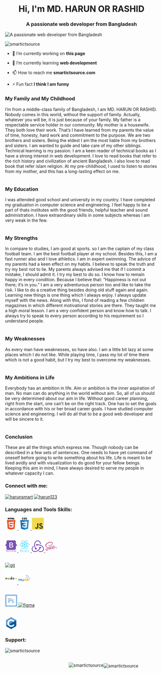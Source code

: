 <h1 align="center">Hi, I'm MD. HARUN OR RASHID</h1>
<h3 align="center">A passionate web developer from Bangladesh</h3>



![A passionate web developer from Bangladesh](https://scontent.fdac15-1.fna.fbcdn.net/v/t39.30808-6/313369294_634761578253527_5013242674504289772_n.png?stp=dst-png_s960x960&_nc_cat=102&ccb=1-7&_nc_sid=e3f864&_nc_ohc=PwMs3RIq1v4AX9iLk8n&_nc_ht=scontent.fdac15-1.fna&oh=00_AfCp0YV29ZQrgpwEVgEz-tuKqPZEYp8mUunereKBMRXv8A&oe=6360BD8E)




<p align="left"> <img src="https://komarev.com/ghpvc/?username=smartictsource&label=Profile%20views&color=0e75b6&style=flat" alt="smartictsource" /> </p>

- 🔭 I’m currently working on **this page**

- 🌱 I’m currently learning **web development**

- 📫 How to reach me **smartictsource.com**

- ⚡ Fun fact **I think I am funny**


<h3>My Family and My Childhood</h3>

   I’m from a middle-class family of Bangladesh, I am MD. HARUN OR RASHID. Nobody comes in this world, without the support of family. Actually, whatever you will be, it is just because of your family. My father is a respectable service holder in our community. My mother is a housewife. They both love their work. That’s I have learned from my parents the value of time, honesty, hard work and commitment to the purpose. We are two brothers and sisters. Being the eldest I am the most liable from my brothers and sisters. I am wanted to guide and take care of my other siblings. Technical learning is my passion. I am a keen reader of technical books as I have a strong interest in web development. I love to read books that refer to the rich history and civilization of ancient Bangladesh. I also love to read book that refer islam religion. At my pre-childhood, I used to listen to stories from my mother, and this has a long-lasting effect on me. <br/><br/>


<h3>My Education</h3>

 I was attended good school and university in my country. I have completed my graduation in computer science and engineering. I feel happy to be a part of thats institutes with the good friends, helpful teacher and sound administration. I have extraordinary skills in some subjects whereas I am very weak in the few.  <br/><br/>


<h3>My Strengths</h3>

In compare to studies, I am good at sports. so I am the captain of my class football team. I am the best football player at my school. Besides this, I am a fast runner also and I love athletics. I am in expert swimming. The advice of my parents had a keen effect on my habits. I believe to speak the truth and try my best not to lie. My parents always advised me that if I commit a mistake, I should admit it. I try my best to do so. I know how to remain happy in every condition. Because I believe that: “Happiness is not out there; it’s in you.” I am a very adventurous person too and like to take the risk. I like to do a creative thing besides doing old stuff again and again. Learning new things is one thing which I always enjoy. I always update myself with the news. Along with this, I fond of reading a few children magazines in which different motivational stories are there. They taught me a high moral lesson. I am a very confident person and know how to talk. I always try to speak to every person according to his requirement so I understand people. <br/><br/>

<h3>My Weaknesses</h3>

As every man have weaknesses, so have also. I am a little bit lazy at some places which I do not like. While playing time, I pass my lot of time there which is not a good habit, but I try my best to overcome my weaknesses. <br/><br/>


<h3>My Ambitions in Life</h3>

Everybody has an ambition in life. Aim or ambition is the inner aspiration of man. No man can do anything in the world without aim. So, all of us should be very determined about our aim in life. Without good career planning, right from the start, one can’t be on the right track. One has to set the goals in accordance with his or her broad career goals. I have studied computer science and engineering. I will do all that to be a good web developer and will be sincere to it. <br/><br/>


<h3>Conclusion</h3>

These are all the things which express me. Though nobody can be described in a few sets of sentences. One needs to have yet command of oneself before going to write something about his life. Life is meant to be lived avidly and with visualization to do good for your fellow beings. Keeping this aim in mind, I have always desired to serve my people in whatever capacity I can.



<h3 align="left">Connect with me:</h3>
<p align="left">
<a href="https://linkedin.com/in/harunsmart" target="blank"><img align="center" src="https://raw.githubusercontent.com/rahuldkjain/github-profile-readme-generator/master/src/images/icons/Social/linked-in-alt.svg" alt="harunsmart" height="30" width="40" /></a>
<a href="https://fb.com/harun123" target="blank"><img align="center" src="https://raw.githubusercontent.com/rahuldkjain/github-profile-readme-generator/master/src/images/icons/Social/facebook.svg" alt="harun123" height="30" width="40" /></a>
</p>

<h3 align="left">Languages and Tools Skills:</h3>

<p align="left"> 
    
  <a href="https://www.w3schools.com/html/" target="_blank" rel="noreferrer"> <img src="https://raw.githubusercontent.com/devicons/devicon/master/icons/html5/html5-original-wordmark.svg" alt="html5" width="40" height="40"/> </a> <a href="https://www.w3schools.com/css/" target="_blank" rel="noreferrer"> <img src="https://raw.githubusercontent.com/devicons/devicon/master/icons/css3/css3-original-wordmark.svg" alt="css3" width="40" height="40"/> </a> <a href="https://developer.mozilla.org/en-US/docs/Web/JavaScript" target="_blank" rel="noreferrer"> <img src="https://raw.githubusercontent.com/devicons/devicon/master/icons/javascript/javascript-original.svg" alt="javascript" width="40" height="40"/> </a> <br/> <br/>
  
  
  <a href="https://getbootstrap.com" target="_blank" rel="noreferrer"> <img src="https://raw.githubusercontent.com/devicons/devicon/master/icons/bootstrap/bootstrap-plain-wordmark.svg" alt="bootstrap" width="40" height="40"/> </a> <a href="https://reactjs.org/" target="_blank" rel="noreferrer"> <img src="https://raw.githubusercontent.com/devicons/devicon/master/icons/react/react-original-wordmark.svg" alt="react" width="40" height="40"/> </a> <a href="https://redux.js.org" target="_blank" rel="noreferrer"> <img src="https://raw.githubusercontent.com/devicons/devicon/master/icons/redux/redux-original.svg" alt="redux" width="40" height="40"/> </a> <a href="https://sass-lang.com" target="_blank" rel="noreferrer"> <img src="https://raw.githubusercontent.com/devicons/devicon/master/icons/sass/sass-original.svg" alt="sass" width="40" height="40"/> </a>  <br/> <br/>
 
  <a href="https://git-scm.com/" target="_blank" rel="noreferrer"> <img src="https://www.vectorlogo.zone/logos/git-scm/git-scm-icon.svg" alt="git" width="40" height="40"/> </a> 
    
  <a href="https://nodejs.org" target="_blank" rel="noreferrer"> <img src="https://raw.githubusercontent.com/devicons/devicon/master/icons/nodejs/nodejs-original-wordmark.svg" alt="nodejs" width="40" height="40"/> </a> <a href="https://www.mysql.com/" target="_blank" rel="noreferrer"> <img src="https://raw.githubusercontent.com/devicons/devicon/master/icons/mysql/mysql-original-wordmark.svg" alt="mysql" width="40" height="40"/> </a> <br/> <br/>
  
  <a href="https://www.photoshop.com/en" target="_blank" rel="noreferrer"> <img src="https://raw.githubusercontent.com/devicons/devicon/master/icons/photoshop/photoshop-line.svg" alt="photoshop" width="40" height="40"/> </a> <a href="https://www.figma.com/" target="_blank" rel="noreferrer"> <img src="https://www.vectorlogo.zone/logos/figma/figma-icon.svg" alt="figma" width="40" height="40"/> </a> <br/> <br/>
  
   <a href="https://www.cprogramming.com/" target="_blank" rel="noreferrer"> <img src="https://raw.githubusercontent.com/devicons/devicon/master/icons/c/c-original.svg" alt="c" width="40" height="40"/> </a> 
  
</p>


<h3 align="left">Support:</h3>
<p><a href="https://www.buymeacoffee.com/smartictsource"> <img align="left" src="https://cdn.buymeacoffee.com/buttons/v2/default-yellow.png" height="50" width="210" alt="smartictsource" /></a></p><br><br>

<p><img align="left" src="https://github-readme-stats.vercel.app/api?username=smartictsource&" alt="smartictsource" /></p>

<p><img align="center" src="https://github-readme-streak-stats.herokuapp.com/?user=smartictsource&" alt="smartictsource" /></p>
